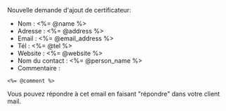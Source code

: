 [SUJET]: # ([Avril - la VAE Facile] Demande d'ajout de certificateur)

Nouvelle demande d'ajout de certificateur: 

- Nom : <%= @name %>
- Adresse : <%= @address %>
- Email : <%= @email_address %>
- Tél : <%= @tel %>
- Website : <%= @website %>
- Nom du contact : <%= @person_name %>
- Commentaire : 

```
<%= @comment %>
```

Vous pouvez répondre à cet email en faisant "répondre" dans votre client mail.